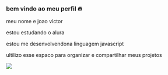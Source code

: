 ### **bem vindo ao meu perfil** 🔥

meu nome e joao victor

estou estudando o alura
  
estou me desenvolvendona linguagem javascript

ultilizo esse espaco para organizar e compartilhar meus projetos

![](https://media1.tenor.com/m/-TVLj2AsYy4AAAAd/ronaldo-suiii-siuuu.gif)
